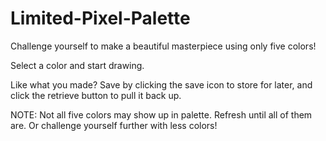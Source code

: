 # Limited-Pixel-Palette

Challenge yourself to make a beautiful masterpiece using only five colors!

Select a color and start drawing.

Like what you made? Save by clicking the save icon to store for later, and click the retrieve button to pull it back up.

NOTE: Not all five colors may show up in palette. Refresh until all of them are. Or challenge yourself further with less colors!
